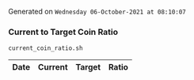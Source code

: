 Generated on `Wednesday 06-October-2021 at 08:10:07`

### Current to Target Coin Ratio
`current_coin_ratio.sh`

Date|Current|Target|Ratio
---|---|---|---

